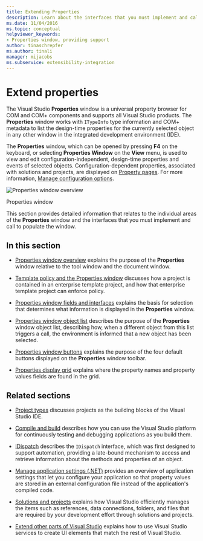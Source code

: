 ```yaml
---
title: Extending Properties
description: Learn about the interfaces that you must implement and call to extend the list of properties in the Visual Studio Properties window.
ms.date: 11/04/2016
ms.topic: conceptual
helpviewer_keywords:
- Properties window, providing support
author: tinaschrepfer
ms.author: tinali
manager: mijacobs
ms.subservice: extensibility-integration
---
```

# Extend properties

The Visual Studio **Properties** window is a universal property browser for COM and COM+ components and supports all Visual Studio products. The **Properties** window works with `ITypeInfo` type information and COM+ metadata to list the design-time properties for the currently selected object in any other window in the integrated development environment (IDE).

 The **Properties** window, which can be opened by pressing **F4** on the keyboard, or selecting **Properties Window** on the **View** menu, is used to view and edit configuration-independent, design-time properties and events of selected objects. Configuration-dependent properties, associated with solutions and projects, are displayed on [Property pages](../../extensibility/internals/property-pages.md). For more information, [Manage configuration options](../../extensibility/internals/managing-configuration-options.md).

 ![Properties window overview](../../extensibility/internals/media/vspropertieswindow.png "vsPropertiesWindow")
 
 Properties window

 This section provides detailed information that relates to the individual areas of the **Properties** window and the interfaces that you must implement and call to populate the window.

## In this section

- [Properties window overview](../../extensibility/internals/properties-window-overview.md) explains the purpose of the **Properties** window relative to the tool window and the document window.

- [Template policy and the Properties window](../../extensibility/internals/template-policy-and-the-properties-window.md) discusses how a project is contained in an enterprise template project, and how that enterprise template project can enforce policy.

- [Properties window fields and interfaces](../../extensibility/internals/properties-window-fields-and-interfaces.md) explains the basis for selection that determines what information is displayed in the **Properties** window.

- [Properties window object list](../../extensibility/internals/properties-window-object-list.md) describes the purpose of the **Properties** window object list, describing how, when a different object from this list triggers a call, the environment is informed that a new object has been selected.

- [Properties window buttons](../../extensibility/internals/properties-window-buttons.md) explains the purpose of the four default buttons displayed on the **Properties** window toolbar.

- [Properties display grid](../../extensibility/internals/properties-display-grid.md) explains where the property names and property values fields are found in the grid.

## Related sections

- [Project types](../../extensibility/internals/project-types.md) discusses projects as the building blocks of the Visual Studio IDE.

- [Compile and build](../../ide/compiling-and-building-in-visual-studio.md) describes how you can use the Visual Studio platform for continuously testing and debugging applications as you build them.

- [IDispatch](/previous-versions/windows/desktop/api/oaidl/nn-oaidl-idispatch) describes the `IDispatch` interface, which was first designed to support automation, providing a late-bound mechanism to access and retrieve information about the methods and properties of an object.

- [Manage application settings (.NET)](../../ide/managing-application-settings-dotnet.md) provides an overview of application settings that let you configure your application so that property values are stored in an external configuration file instead of the application's compiled code.

- [Solutions and projects](../../ide/solutions-and-projects-in-visual-studio.md) explains how Visual Studio efficiently manages the items such as references, data connections, folders, and files that are required by your development effort through solutions and projects.

- [Extend other parts of Visual Studio](../../extensibility/extending-other-parts-of-visual-studio.md) explains how to use Visual Studio services to create UI elements that match the rest of Visual Studio.
